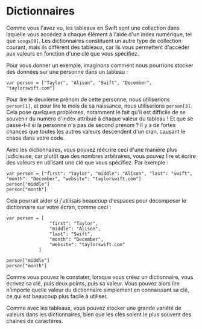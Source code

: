 # Dictionnaires

<!-- YOUTUBE: lqQ_OM4uPa0 -->

Comme vous l'avez vu, les tableaux en Swift sont une collection dans laquelle vous accédez à chaque élément à l'aide d'un index numérique, tel que `songs[0]`. Les dictionnaires constituent un autre type de collection courant, mais ils diffèrent des tableaux, car ils vous permettent d'accéder aux valeurs en fonction d'une clé que vous spécifiez.

Pour vous donner un exemple, imaginons comment nous pourrions stocker des données sur une personne dans un tableau :

    var person = ["Taylor", "Alison", "Swift", "December", "taylorswift.com"]

Pour lire le deuxième prénom de cette personne, nous utiliserions `person[1]`, et pour lire le mois de sa naissance, nous utiliserions `person[3]`. Cela pose quelques problèmes, notamment le fait qu'il est difficile de se souvenir du numéro d'index attribué à chaque valeur du tableau ! Et que se passe-t-il si la personne n'a pas de second prénom ? Il y a de fortes chances que toutes les autres valeurs descendent d'un cran, causant le chaos dans votre code.

Avec les dictionnaires, vous pouvez réécrire ceci d'une manière plus judicieuse, car plutôt que des nombres arbitraires, vous pouvez lire et écrire des valeurs en utilisant une clé que vous spécifiez. Par exemple :

    var person = ["first": "Taylor", "middle": "Alison", "last": "Swift", "month": "December", "website": "taylorswift.com"]
    person["middle"]
    person["month"]

Cela pourrait aider si j'utilisais beaucoup d'espaces pour décomposer le dictionnaire sur votre écran, comme ceci :

    var person = [
                    "first": "Taylor",
                    "middle": "Alison",
                    "last": "Swift",
                    "month": "December",
                    "website": "taylorswift.com"
                ]

    person["middle"]
    person["month"]

Comme vous pouvez le constater, lorsque vous créez un dictionnaire, vous écrivez sa clé, puis deux points, puis sa valeur. Vous pouvez alors lire n'importe quelle valeur du dictionnaire simplement en connaissant sa clé, ce qui est beaucoup plus facile à utiliser.

Comme avec les tableaux, vous pouvez stocker une grande variété de valeurs dans les dictionnaires, bien que les clés soient le plus souvent des chaînes de caractères.
